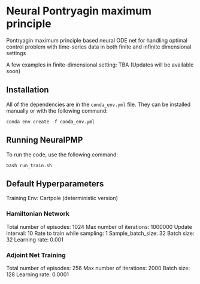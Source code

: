 # Neural Pontryagin maximum principle
Pontryagin maximum principle based neural ODE net for handling optimal control problem with time-series data in both finite and infinite dimensional settings

A few examples in finite-dimensional setting:
TBA (Updates will be available soon)

## Installation 

All of the dependencies are in the `conda_env.yml` file. They can be installed manually or with the following command:

```
conda env create -f conda_env.yml
```

## Running NeuralPMP

To run the code, use the following command:
```
bash run_train.sh
```

## Default Hyperparameters
Training Env: Cartpole (deterministic version)
### Hamiltonian Network
Total number of episodes: 1024
Max number of iterations: 1000000
Update interval: 10
Rate to train while sampling: 1
Sample_batch_size: 32
Batch size: 32
Learning rate: 0.001

### Adjoint Net Training
Total number of episodes: 256
Max number of iterations: 2000
Batch size: 128
Learning rate: 0.0001
